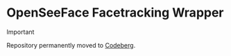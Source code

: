 # OpenSeeFace Facetracking Wrapper

> [!IMPORTANT]  
> Repository permanently moved to [Codeberg](https://codeberg.org/ZRayEntertainment/Facetracker).